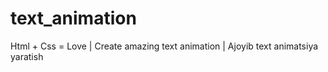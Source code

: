 # text_animation
Html + Css = Love | Create amazing text animation | Ajoyib text animatsiya yaratish
